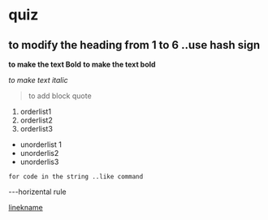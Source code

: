 # quiz

## to modify the heading from 1 to 6 ..use hash sign

**to make the text Bold**
__to make the text bold__

*to make text italic*
>to add block quote
1. orderlist1
2. orderlist2
3. orderlist3
- unorderlist 1
- unorderlis2
- unorderlis3

`for code in the string ..like command`

---horizental rule

[linekname](https://www.yahoo.com)

